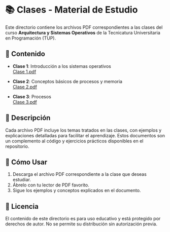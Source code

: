 # 📚 Clases - Material de Estudio

Este directorio contiene los archivos PDF correspondientes a las clases del curso **Arquitectura y Sistemas Operativos** de la Tecnicatura Universitaria en Programación (TUP).

## 📂 Contenido

- **Clase 1**: Introducción a los sistemas operativos  
  [Clase 1.pdf](Clase%201.pdf)

- **Clase 2**: Conceptos básicos de procesos y memoria  
  [Clase 2.pdf](Clase%202.pdf)

- **Clase 3**: Procesos  
  [Clase 3.pdf](Clase%203.pdf)

## 📝 Descripción

Cada archivo PDF incluye los temas tratados en las clases, con ejemplos y explicaciones detalladas para facilitar el aprendizaje. Estos documentos son un complemento al código y ejercicios prácticos disponibles en el repositorio.

## 🚀 Cómo Usar

1. Descarga el archivo PDF correspondiente a la clase que deseas estudiar.
2. Ábrelo con tu lector de PDF favorito.
3. Sigue los ejemplos y conceptos explicados en el documento.

## 📄 Licencia

El contenido de este directorio es para uso educativo y está protegido por derechos de autor. No se permite su distribución sin autorización previa.
